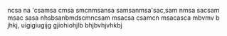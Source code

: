 ncsa na 
'csamsa cmsa
smcnmsansa
samsanmsa'sac,sam
nmsa
sacsam msac
sasa
nhsbsanbmdscmncsam msacsa
csamcn msacasca
mbvmv b jhkj,
 uigigiugijg
gjiohiohjlb
bhjbvhjvhkbj
